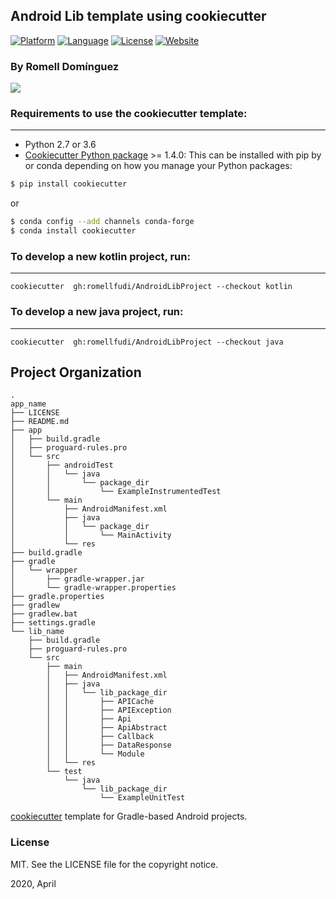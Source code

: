 ## Android Lib template using cookiecutter

[![Platform](https://img.shields.io/badge/platform-android-brightgreen.svg)](https://developer.android.com/index.html)
[![Language](https://img.shields.io/badge/language-ES-blue.svg)](./README.es)
[![License](https://img.shields.io/badge/license-MIT-blue.svg)](https://github.com/romellfudi/AndroidLibProject/blob/master/LICENSE)
[![Website](https://img.shields.io/website?up_message=online&url=https%3A%2F%2Fwww.romellfudi.com%2FAndroidLibProject%2F)](https://bit.ly/android_lib)

### By Romell Domínguez
[![](https://raw.githubusercontent.com/romellfudi/assets/master/favicon.ico)](https://www.romellfudi.com/)

### Requirements to use the cookiecutter template:
-----------
 - Python 2.7 or 3.6
 - [Cookiecutter Python package](http://cookiecutter.readthedocs.org/en/latest/installation.html) >= 1.4.0: This can be installed with pip by or conda depending on how you manage your Python packages:

``` bash
$ pip install cookiecutter
```

or

``` bash
$ conda config --add channels conda-forge
$ conda install cookiecutter
```
### To develop a new kotlin project, run:
------------
    cookiecutter  gh:romellfudi/AndroidLibProject --checkout kotlin
### To develop a new java project, run:
------------
    cookiecutter  gh:romellfudi/AndroidLibProject --checkout java

## Project Organization

```
.
app_name
├── LICENSE
├── README.md
├── app
│   ├── build.gradle
│   ├── proguard-rules.pro
│   └── src
│       ├── androidTest
│       │   └── java
│       │       └── package_dir
│       │           └── ExampleInstrumentedTest
│       └── main
│           ├── AndroidManifest.xml
│           ├── java
│           │   └── package_dir
│           │       └── MainActivity
│           └── res
├── build.gradle
├── gradle
│   └── wrapper
│       ├── gradle-wrapper.jar
│       └── gradle-wrapper.properties
├── gradle.properties
├── gradlew
├── gradlew.bat
├── settings.gradle
└── lib_name
    ├── build.gradle
    ├── proguard-rules.pro
    └── src
        ├── main
        │   ├── AndroidManifest.xml
        │   ├── java
        │   │   └── lib_package_dir
        │   │       ├── APICache
        │   │       ├── APIException
        │   │       ├── Api
        │   │       ├── ApiAbstract
        │   │       ├── Callback
        │   │       ├── DataResponse
        │   │       └── Module
        │   └── res
        └── test
            └── java
                └── lib_package_dir
                    └── ExampleUnitTest
```

[cookiecutter](https://github.com/audreyr/cookiecutter) template for Gradle-based Android projects.

### License
MIT. See the LICENSE file for the copyright notice.

2020, April
